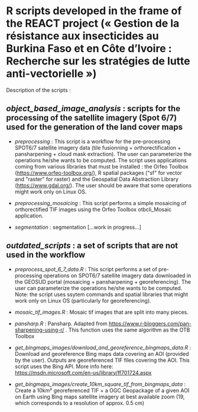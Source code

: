 # R scripts developed in the frame of the REACT project   (« Gestion de la résistance aux insecticides au Burkina Faso et en Côte d’Ivoire : Recherche sur les stratégies de lutte anti-vectorielle »)

Description of the scripts :

## *object_based_image_analysis* : scripts for the processing of the satellite imagery (Spot 6/7) used for the generation of the land cover maps
 - *preprocessing* : This script is a workflow for the pre-processing SPOT6/7 satellite imagery data (tile fusionning + orthorectification + pansharpening + cloud mask extraction). The user can parameterize the operations he/she wants to be computed. The script uses applications coming from various libraries that must be installed : the Orfeo Toolbox (https://www.orfeo-toolbox.org/), R spatial packages ("sf" for vector and "raster" for raster) and the Geospatial Data Abstraction Library (https://www.gdal.org/). The user should be aware that some operations might work only on Linux OS.
 
 - *preprocessing_mosaicing* : This script performs a simple mosaicing of orthorectified TIF images using the Orfeo Toolbox otbcli_Mosaic application.
 
 - *segmentation* :  segmentation [...work in progress...]


## *outdated_scripts* : a set of scripts that are not used in the workflow
  - *preprocess_spot_6_7_data.R* : This script performs a set of pre-processing operations on SPOT6/7 satellite imagery data downloaded in the GEOSUD portal (mosaicing + pansharpening + georeferencing). The user can parameterize the operations he/she wants to be computed. Note: the script uses ssytem commands and spatial libraries that might work only on Linux OS (particularly for georeferencing).
  
  - *mosaic_tif_images.R* : Mosaic tif images that are split into many pieces.
  
  - *pansharp.R* : Pansharp. Adapted from https://www.r-bloggers.com/pan-sharpening-using-r/ . This function uses the same algorithm as the OTB Toolbox
  
  - *get_bingmaps_images/download_and_georeference_bingmaps_data.R* : Download and georeference Bing maps data covering an AOI (provided by the user). Outputs are georeferenced TIF files covering the AOI. This script uses the Bing API. More info here: https://msdn.microsoft.com/en-us/library/ff701724.aspx
    
  - *get_bingmaps_images/create_10km_square_tif_from_bingmaps_data* : Create a 10km² georeferenced TIF + a OGC Geopackage of a given AOI on Earth using Bing maps satellite imagery at best available zoom (19, which corresponds to a resolution of approx. 0.5 cm)
  